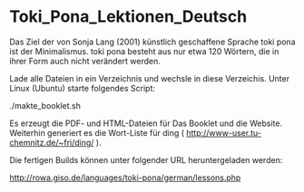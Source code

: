 # Toki_Pona_Lektionen_Deutsch
Das Ziel der von Sonja Lang (2001) künstlich geschaffene Sprache toki pona ist der Minimalismus. toki pona besteht aus nur etwa 120 Wörtern, die in ihrer Form auch nicht verändert werden. 

Lade alle Dateien in ein Verzeichnis und wechsle in diese Verzeichis. Unter Linux (Ubuntu) starte folgendes Script:

  ./makte_booklet.sh

Es erzeugt die PDF- und HTML-Dateien für Das Booklet und die Website. Weiterhin generiert es die Wort-Liste für ding ( http://www-user.tu-chemnitz.de/~fri/ding/ ).

Die fertigen Builds können unter folgender URL heruntergeladen werden:

   http://rowa.giso.de/languages/toki-pona/german/lessons.php
   
  

